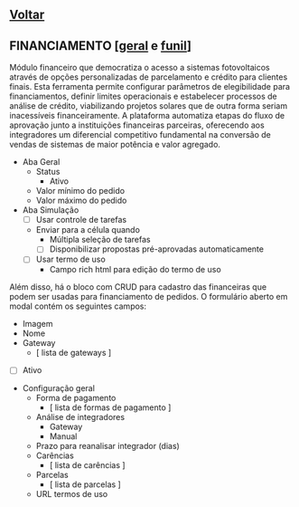 [Voltar](README.md)
---

## FINANCIAMENTO [[geral](https://sandbox.solaryum.com.br/fotus-yfe/configuracoes/config-financiamento/geral) e [funil](https://sandbox.solaryum.com.br/fotus-yfe/configuracoes/config-financiamento/funil)]

Módulo financeiro que democratiza o acesso a sistemas fotovoltaicos através de opções
personalizadas de parcelamento e crédito para clientes finais. Esta ferramenta permite configurar parâmetros de
elegibilidade para financiamentos, definir limites operacionais e estabelecer processos de
análise de crédito, viabilizando projetos solares que de outra forma seriam inacessíveis financeiramente. A plataforma
automatiza etapas do fluxo de aprovação junto a instituições financeiras parceiras, oferecendo aos integradores um
diferencial competitivo fundamental na conversão de vendas de sistemas de maior potência e valor agregado.

- Aba Geral
    - Status
        - Ativo
    - Valor mínimo do pedido
    - Valor máximo do pedido
- Aba Simulação
    - [ ] Usar controle de tarefas
    - Enviar para a célula quando
        - Múltipla seleção de tarefas
        - [ ] Disponibilizar propostas pré-aprovadas automaticamente
    - [ ] Usar termo de uso
        - Campo rich html para edição do termo de uso

Além disso, há o bloco com CRUD para cadastro das financeiras que podem ser usadas para financiamento de pedidos. O
formulário aberto em modal contém os seguintes campos:

- Imagem
- Nome
- Gateway
    - [ lista de gateways ]
- [ ] Ativo
- Configuração geral
    - Forma de pagamento
        - [ lista de formas de pagamento ]
    - Análise de integradores
        - Gateway
        - Manual
    - Prazo para reanalisar integrador (dias)
    - Carências
        - [ lista de carências ]
    - Parcelas
        - [ lista de parcelas ]
    - URL termos de uso
